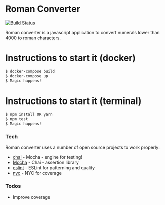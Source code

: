 # Roman Converter

[![Build Status](https://travis-ci.org/mrholeechit/roman-converter.svg?branch=master)](https://travis-ci.org/mrholeechit/roman-converter)

Roman converter is a javascript application to convert numerals lower than 4000 to roman characters.
# Instructions to start it (docker)
```sh
$ docker-compose build
$ docker-compose up
$ Magic happens!
```
# Instructions to start it (terminal)
```sh
$ npm install OR yarn
$ npm test
$ Magic happens!
```

### Tech

Roman converter uses a number of open source projects to work properly:

* [chai] - Mocha - engine for testing!
* [Mocha] - Chai - assertion library
* [eslint] - ESLint for patterning and quality
* [nyc] - NYC for coverage

### Todos

 - Improve coverage


   [chai]: <http://chaijs.com/>
   [mocha]: <https://mochajs.org/>
   [eslint]: <http://eslint.org/>
   [nyc]: <https://github.com/istanbuljs/nyc>
